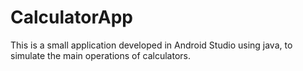 # CalculatorApp

This is a small application developed in Android Studio using java, to simulate the main operations of calculators.